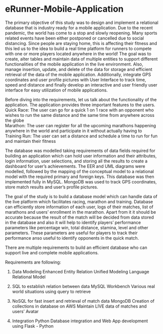 # eRunner-Mobile-Application

The primary objective of this study was to design and implement a relational database that is industry ready for a mobile application. Due to the recent pandemic, the world has come to a stop and slowly reopening. Many sports related events have been either postponed or cancelled due to social distancing. Since people are staying home, this is affecting their fitness and this led us to the idea to build a real time platform for runners to compete with one or more players located anywhere in the world! The goal was to create, alter tables and maintain data of multiple entities to support different functionalities of the mobile application in the live environment. Also, manage insertion, update, and delete of the data for storage and efficient retrieval of the data of the mobile application. Additionally, integrate GPS coordinates and user profile pictures with User Interface to track time, speed and distance and finally develop an interactive and user friendly user interface for easy utilization of mobile applications. 

Before diving into the requirements, let us talk about the functionality of the application. The application provides three important features to the users. 
<br>Quick Race: The user can go for a quick 1 on 1 race with an opponent who wishes to run the same distance and the same time from anywhere across the globe
<br>Marathon: The user can register for all the upcoming marathons happening anywhere in the world and participate in it without actually having to
<br>Training Run: The user can set a distance and schedule a time to run for fun and maintain their fitness

The database was modelled taking requirements of data fields required for building an application which can hold user information and their attributes, login information, user selections, and storing all the results to create a dashboard for user’s achievements. The EER and UML diagrams were modelled, followed by the mapping of the conceptual model to a relational model with the required primary and foreign keys. This database was then implemented fully in MySQL. MongoDB was used to track GPS coordinates, store match results and user’s profile pictures.

The goal of the study is to build a database model which can handle data of the live platform which facilitates racing, marathon and training. Database can efficiently store information of each user, logs of their matches, list of marathons and users’ enrollment in the marathon. Apart from it it should be accurate because the result of the match will be decided from data stored in the database and also it will help to identify players’ performance parameters like percentage win, total distance, stamina, level and other parameters. These parameters are useful for players to track their performance anso useful to identify opponents in the quick match.

There are multiple requirements to build an efficient database who can support live and complete mobile applications. 

Requirements are following:

1. Data Modeling
Enhanced Entity Relation
Unified Modeling Language
Relational Model 

2. SQL to establish relation between data
MySQL Workbench
Various real world situations using query to retrieve

3. NoSQL for fast insert and retrieval of match data
MongoDB
Creation of collections in database on AWS
Maintain LIVE data of matches and users’ Avatar

4. Integration
Python
Database integration and Web App development using Flask - Python

